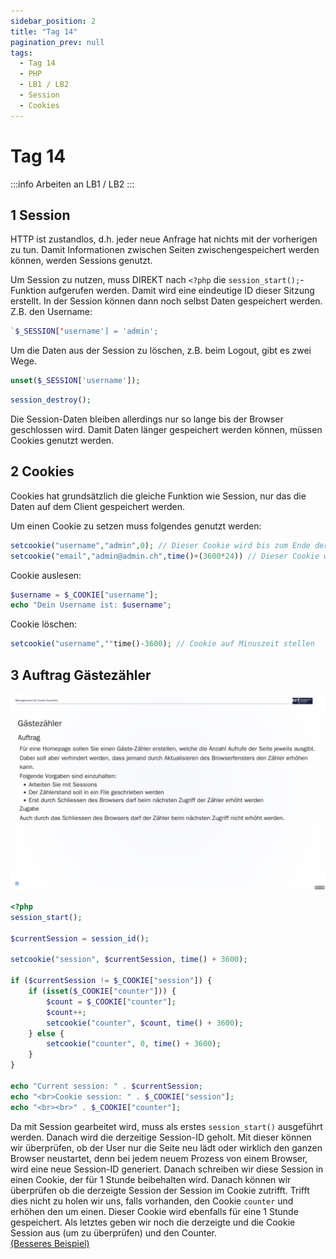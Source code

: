 ```yaml
---
sidebar_position: 2
title: "Tag 14"
pagination_prev: null
tags:
  - Tag 14
  - PHP
  - LB1 / LB2
  - Session
  - Cookies
---
```


# Tag 14

:::info
Arbeiten an LB1 / LB2
:::

## 1 Session

HTTP ist zustandlos, d.h. jeder neue Anfrage hat nichts mit der vorherigen zu tun. Damit Informationen zwischen Seiten zwischengespeichert werden können, werden Sessions genutzt.

Um Session zu nutzen, muss DIREKT nach `<?php` die `session_start();`-Funktion aufgerufen werden. Damit wird eine eindeutige ID dieser Sitzung erstellt. In der Session können dann noch selbst Daten gespeichert werden. Z.B. den Username:

```php
`$_SESSION['username'] = 'admin';
```

Um die Daten aus der Session zu löschen, z.B. beim Logout, gibt es zwei Wege.

```php title="Einzelne Werte löschen"
unset($_SESSION['username']);
```

```php title="Komplette Session löschen"
session_destroy();
```

Die Session-Daten bleiben allerdings nur so lange bis der Browser geschlossen wird. Damit Daten länger gespeichert werden können, müssen Cookies genutzt werden.

## 2 Cookies

Cookies hat grundsätzlich die gleiche Funktion wie Session, nur das die Daten auf dem Client gespeichert werden.

Um einen Cookie zu setzen muss folgendes genutzt werden:


```php
setcookie("username","admin",0); // Dieser Cookie wird bis zum Ende der Session gespeichert.
setcookie("email","admin@admin.ch",time()+(3600*24)) // Dieser Cookie wird 24 Stunden gespeichert (muss in Sekunden angegeben werden. 3600 Sekunden * 24 = 86400 Sekunden = 24 Stunden)
```

Cookie auslesen:  
```php
$username = $_COOKIE["username"];
echo "Dein Username ist: $username";
```

Cookie löschen:  
```php
setcookie("username",""time()-3600); // Cookie auf Minuszeit stellen
```

## 3 Auftrag Gästezähler

![Auftrag Gästezähler](/data/tag-0014/auftrag_gaestezaehler.png)

```php
<?php
session_start();

$currentSession = session_id();

setcookie("session", $currentSession, time() + 3600);

if ($currentSession != $_COOKIE["session"]) {
    if (isset($_COOKIE["counter"])) {
        $count = $_COOKIE["counter"];
        $count++;
        setcookie("counter", $count, time() + 3600);
    } else {
        setcookie("counter", 0, time() + 3600);
    }
}

echo "Current session: " . $currentSession;
echo "<br>Cookie session: " . $_COOKIE["session"];
echo "<br><br>" . $_COOKIE["counter"];
```

Da mit Session gearbeitet wird, muss als erstes `session_start()` ausgeführt werden. Danach wird die derzeitige Session-ID geholt. Mit dieser können wir überprüfen, ob der User nur die Seite neu lädt oder wirklich den ganzen Browser neustartet, denn bei jedem neuem Prozess von einem Browser, wird eine neue Session-ID generiert. Danach schreiben wir diese Session in einen Cookie, der für 1 Stunde beibehalten wird. Danach können wir überprüfen ob die derzeigte Session der Session im Cookie zutrifft. Trifft dies nicht zu holen wir uns, falls vorhanden, den Cookie `counter` und erhöhen den um einen. Dieser Cookie wird ebenfalls für eine 1 Stunde gespeichert. Als letztes geben wir noch die derzeigte und die Cookie Session aus (um zu überprüfen) und den Counter.  
[(Besseres Beispiel)](https://www.php-einfach.de/experte/php-codebeispiele/besucherzaehler-mit-reload-sperre/)